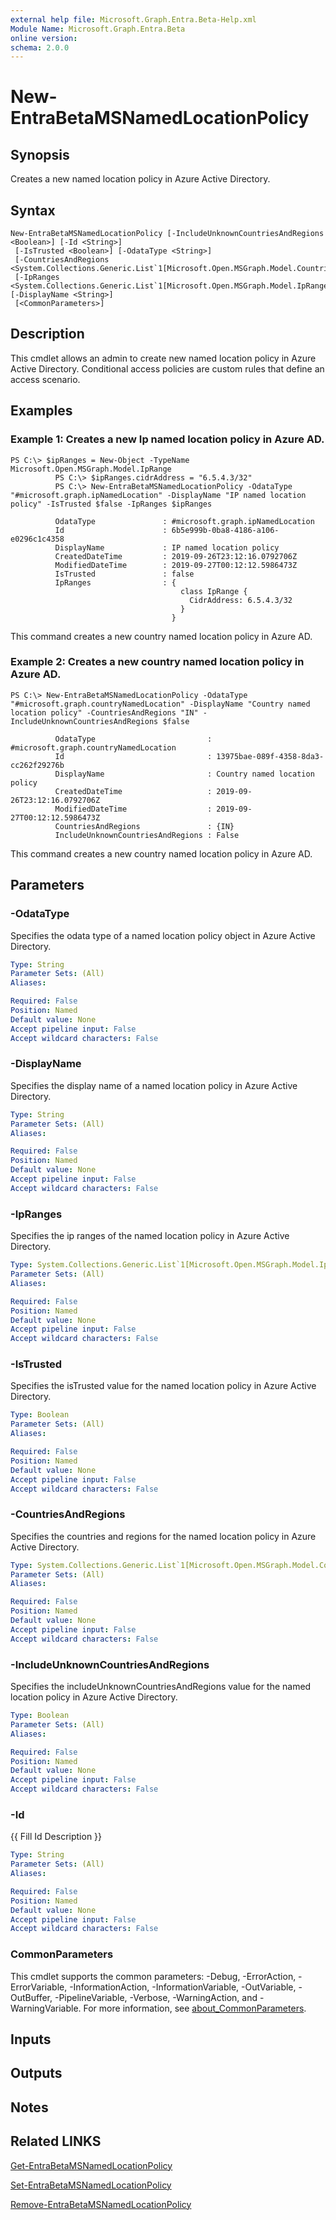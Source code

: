 ```yaml
---
external help file: Microsoft.Graph.Entra.Beta-Help.xml
Module Name: Microsoft.Graph.Entra.Beta
online version:
schema: 2.0.0
---
```


# New-EntraBetaMSNamedLocationPolicy

## Synopsis
Creates a new named location policy in Azure Active Directory.

## Syntax

```
New-EntraBetaMSNamedLocationPolicy [-IncludeUnknownCountriesAndRegions <Boolean>] [-Id <String>]
 [-IsTrusted <Boolean>] [-OdataType <String>]
 [-CountriesAndRegions <System.Collections.Generic.List`1[Microsoft.Open.MSGraph.Model.CountriesAndRegion]>]
 [-IpRanges <System.Collections.Generic.List`1[Microsoft.Open.MSGraph.Model.IpRange]>] [-DisplayName <String>]
 [<CommonParameters>]
```

## Description
This cmdlet allows an admin to create new named location policy in Azure Active Directory.
Conditional access policies are custom rules that define an access scenario.

## Examples

### Example 1: Creates a new Ip named location policy in Azure AD.
```
PS C:\> $ipRanges = New-Object -TypeName Microsoft.Open.MSGraph.Model.IpRange
          PS C:\> $ipRanges.cidrAddress = "6.5.4.3/32"
          PS C:\> New-EntraBetaMSNamedLocationPolicy -OdataType "#microsoft.graph.ipNamedLocation" -DisplayName "IP named location policy" -IsTrusted $false -IpRanges $ipRanges

          OdataType               : #microsoft.graph.ipNamedLocation
          Id                      : 6b5e999b-0ba8-4186-a106-e0296c1c4358
          DisplayName             : IP named location policy
          CreatedDateTime         : 2019-09-26T23:12:16.0792706Z
          ModifiedDateTime        : 2019-09-27T00:12:12.5986473Z
          IsTrusted               : false
          IpRanges                : {
                                      class IpRange {
                                        CidrAddress: 6.5.4.3/32
                                      }
                                    }
```

This command creates a new country named location policy in Azure AD.

### Example 2: Creates a new country named location policy in Azure AD.
```
PS C:\> New-EntraBetaMSNamedLocationPolicy -OdataType "#microsoft.graph.countryNamedLocation" -DisplayName "Country named location policy" -CountriesAndRegions "IN" -IncludeUnknownCountriesAndRegions $false

          OdataType                         : #microsoft.graph.countryNamedLocation
          Id                                : 13975bae-089f-4358-8da3-cc262f29276b
          DisplayName                       : Country named location policy
          CreatedDateTime                   : 2019-09-26T23:12:16.0792706Z
          ModifiedDateTime                  : 2019-09-27T00:12:12.5986473Z
          CountriesAndRegions               : {IN}
          IncludeUnknownCountriesAndRegions : False
```

This command creates a new country named location policy in Azure AD.

## Parameters

### -OdataType
Specifies the odata type of a named location policy object in Azure Active Directory.

```yaml
Type: String
Parameter Sets: (All)
Aliases:

Required: False
Position: Named
Default value: None
Accept pipeline input: False
Accept wildcard characters: False
```

### -DisplayName
Specifies the display name of a named location policy in Azure Active Directory.

```yaml
Type: String
Parameter Sets: (All)
Aliases:

Required: False
Position: Named
Default value: None
Accept pipeline input: False
Accept wildcard characters: False
```

### -IpRanges
Specifies the ip ranges of the named location policy in Azure Active Directory.

```yaml
Type: System.Collections.Generic.List`1[Microsoft.Open.MSGraph.Model.IpRange]
Parameter Sets: (All)
Aliases:

Required: False
Position: Named
Default value: None
Accept pipeline input: False
Accept wildcard characters: False
```

### -IsTrusted
Specifies the isTrusted value for the named location policy in Azure Active Directory.

```yaml
Type: Boolean
Parameter Sets: (All)
Aliases:

Required: False
Position: Named
Default value: None
Accept pipeline input: False
Accept wildcard characters: False
```

### -CountriesAndRegions
Specifies the countries and regions for the named location policy in Azure Active Directory.

```yaml
Type: System.Collections.Generic.List`1[Microsoft.Open.MSGraph.Model.CountriesAndRegion]
Parameter Sets: (All)
Aliases:

Required: False
Position: Named
Default value: None
Accept pipeline input: False
Accept wildcard characters: False
```

### -IncludeUnknownCountriesAndRegions
Specifies the includeUnknownCountriesAndRegions value for the named location policy in Azure Active Directory.

```yaml
Type: Boolean
Parameter Sets: (All)
Aliases:

Required: False
Position: Named
Default value: None
Accept pipeline input: False
Accept wildcard characters: False
```

### -Id
{{ Fill Id Description }}

```yaml
Type: String
Parameter Sets: (All)
Aliases:

Required: False
Position: Named
Default value: None
Accept pipeline input: False
Accept wildcard characters: False
```

### CommonParameters
This cmdlet supports the common parameters: -Debug, -ErrorAction, -ErrorVariable, -InformationAction, -InformationVariable, -OutVariable, -OutBuffer, -PipelineVariable, -Verbose, -WarningAction, and -WarningVariable. For more information, see [about_CommonParameters](https://go.microsoft.com/fwlink/?LinkID=113216).

## Inputs

## Outputs

## Notes
## Related LINKS

[Get-EntraBetaMSNamedLocationPolicy]()

[Set-EntraBetaMSNamedLocationPolicy]()

[Remove-EntraBetaMSNamedLocationPolicy]()

